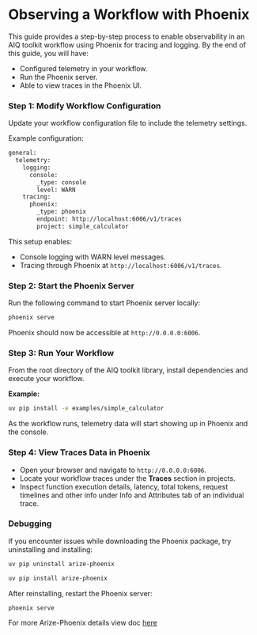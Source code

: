 <!--
SPDX-FileCopyrightText: Copyright (c) 2025, NVIDIA CORPORATION & AFFILIATES. All rights reserved.
SPDX-License-Identifier: Apache-2.0

Licensed under the Apache License, Version 2.0 (the "License");
you may not use this file except in compliance with the License.
You may obtain a copy of the License at

http://www.apache.org/licenses/LICENSE-2.0

Unless required by applicable law or agreed to in writing, software
distributed under the License is distributed on an "AS IS" BASIS,
WITHOUT WARRANTIES OR CONDITIONS OF ANY KIND, either express or implied.
See the License for the specific language governing permissions and
limitations under the License.
-->

# Observing a Workflow with Phoenix

This guide provides a step-by-step process to enable observability in an AIQ toolkit workflow using Phoenix for tracing and logging. By the end of this guide, you will have:
- Configured telemetry in your workflow.
- Run the Phoenix server.
- Able to view traces in the Phoenix UI.


### Step 1: Modify Workflow Configuration

Update your workflow configuration file to include the telemetry settings.

Example configuration:
```bash
general:
  telemetry:
    logging:
      console:
        _type: console
        level: WARN
    tracing:
      phoenix:
        _type: phoenix
        endpoint: http://localhost:6006/v1/traces
        project: simple_calculator
```
This setup enables:
- Console logging with WARN level messages.
- Tracing through Phoenix at `http://localhost:6006/v1/traces`.

### Step 2: Start the Phoenix Server
Run the following command to start Phoenix server locally:
```bash
phoenix serve
```
Phoenix should now be accessible at `http://0.0.0.0:6006`.

### Step 3: Run Your Workflow
From the root directory of the AIQ toolkit library, install dependencies and execute your workflow.

**Example:**
```bash
uv pip install -e examples/simple_calculator
```
As the workflow runs, telemetry data will start showing up in Phoenix and the console.

### Step 4: View Traces Data in Phoenix
- Open your browser and navigate to `http://0.0.0.0:6006`.
- Locate your workflow traces under the **Traces** section in projects.
- Inspect function execution details, latency, total tokens, request timelines and other info under Info and Attributes tab of an individual trace.

### Debugging
If you encounter issues while downloading the Phoenix package, try uninstalling and installing:
```bash
uv pip uninstall arize-phoenix

uv pip install arize-phoenix
```

After reinstalling, restart the Phoenix server:
```bash
phoenix serve
```

For more Arize-Phoenix details view doc [here](https://docs.arize.com/phoenix)
